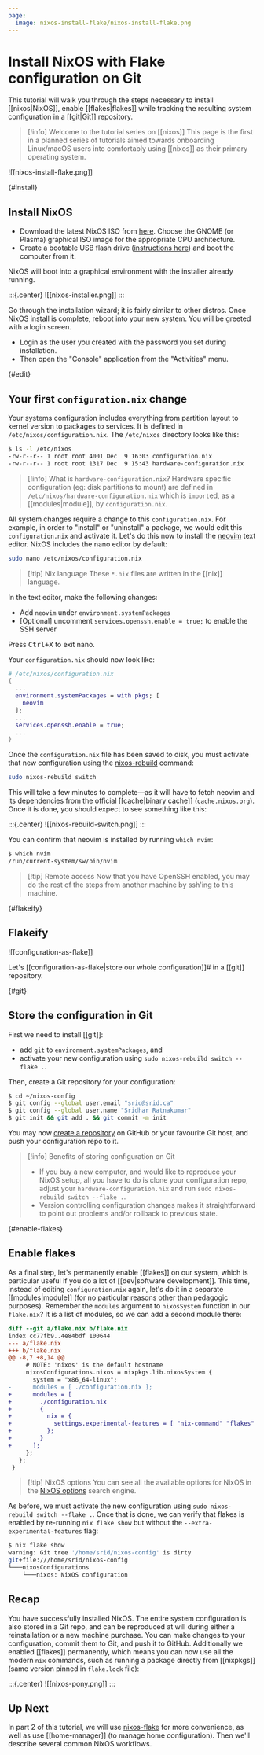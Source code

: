 ```yaml
---
page:
  image: nixos-install-flake/nixos-install-flake.png
---
```


# Install NixOS with Flake configuration on Git

This tutorial will walk you through the steps necessary to install [[nixos|NixOS]], enable [[flakes|flakes]] while tracking the resulting system configuration in a [[git|Git]] repository.

>[!info] Welcome to the tutorial series on [[nixos]]
> This page is the first in a planned series of tutorials aimed towards onboarding Linux/macOS users into comfortably using [[nixos]] as their primary operating system.

![[nixos-install-flake.png]]

{#install}
## Install NixOS

- Download the latest NixOS ISO from [here](https://nixos.org/download#download-nixos). Choose the GNOME (or Plasma) graphical ISO image for the appropriate CPU architecture. 
- Create a bootable USB flash drive ([instructions here](https://nixos.org/manual/nixos/stable/index.html#sec-booting-from-usb)) and boot the computer from it.

NixOS will boot into a graphical environment with the installer already running. 

:::{.center}
![[nixos-installer.png]]
:::

Go through the installation wizard; it is fairly similar to other distros. Once NixOS install is complete, reboot into your new system. You will be greeted with a login screen. 

- Login as the user you created with the password you set during installation. 
- Then open the "Console" application from the "Activities" menu.

{#edit}
## Your first `configuration.nix` change


Your systems configuration includes everything from partition layout to kernel version to packages to services. It is defined in `/etc/nixos/configuration.nix`. The `/etc/nixos` directory looks like this:

```sh
$ ls -l /etc/nixos
-rw-r--r-- 1 root root 4001 Dec  9 16:03 configuration.nix
-rw-r--r-- 1 root root 1317 Dec  9 15:43 hardware-configuration.nix

```

>[!info] What is `hardware-configuration.nix`?
> Hardware specific configuration (eg: disk partitions to mount) are defined in `/etc/nixos/hardware-configuration.nix` which is `import`ed, as a [[modules|module]], by `configuration.nix`.

All system changes require a change to this `configuration.nix`. For example, in order to "install" or "uninstall" a package, we would edit this `configuration.nix` and activate it. Let's do this now to install the [neovim](https://neovim.io/) text editor. NixOS includes the nano editor by default:

```sh
sudo nano /etc/nixos/configuration.nix
```

>[!tip] Nix language
> These `*.nix` files are written in the [[nix]] language.

In the text editor, make the following changes:

- Add `neovim` under `environment.systemPackages`
- [Optional] uncomment `services.openssh.enable = true;` to enable the SSH server

Press <kbd>Ctrl+X</kbd> to exit nano.

Your `configuration.nix` should now look like:

```nix
# /etc/nixos/configuration.nix
{
  ...
  environment.systemPackages = with pkgs; [
    neovim
  ];
  ...
  services.openssh.enable = true;
  ...
}
```

Once the `configuration.nix` file has been saved to disk, you must activate that new configuration using the [nixos-rebuild](https://nixos.wiki/wiki/Nixos-rebuild) command:

```sh
sudo nixos-rebuild switch
```

This will take a few minutes to complete―as it will have to fetch neovim and its dependencies from the official [[cache|binary cache]] (`cache.nixos.org`). Once it is done, you should expect to see something like this:

:::{.center}
![[nixos-rebuild-switch.png]]
:::

You can confirm that neovim is installed by running `which nvim`:

```sh
$ which nvim
/run/current-system/sw/bin/nvim
```

>[!tip] Remote access
> Now that you have OpenSSH enabled, you may do the rest of the steps from another machine by ssh'ing to this machine.

{#flakeify}
## Flakeify

![[configuration-as-flake]]

Let's [[configuration-as-flake|store our whole configuration]]# in a [[git]] repository.

{#git}
## Store the configuration in Git

First we need to install [[git]]: 
- add `git` to `environment.systemPackages`, and 
- activate your new configuration using `sudo nixos-rebuild switch --flake .`. 
 
Then, create a Git repository for your configuration:


```sh
$ cd ~/nixos-config
$ git config --global user.email "srid@srid.ca"
$ git config --global user.name "Sridhar Ratnakumar"
$ git init && git add . && git commit -m init
```

You may now [create a repository](https://docs.github.com/en/get-started/quickstart/create-a-repo) on GitHub or your favourite Git host, and push your configuration repo to it. 

>[!info] Benefits of storing configuration on Git
> - If you buy a new computer, and would like to reproduce your NixOS setup, all you have to do is clone your configuration repo, adjust your `hardware-configuration.nix` and run `sudo nixos-rebuild switch --flake .`. 
> - Version controlling configuration changes makes it straightforward to point out problems and/or rollback to previous state.


{#enable-flakes}
## Enable flakes

As a final step, let's permanently enable [[flakes]] on our system, which is particular useful if you do a lot of [[dev|software development]]. This time, instead of editing `configuration.nix` again, let's do it in a separate [[modules|module]] (for no particular reasons other than pedagogic purposes). Remember the `modules` argument to `nixosSystem` function in our `flake.nix`? It is a list of modules, so we can add a second module there:

```diff
diff --git a/flake.nix b/flake.nix
index cc77fb9..4e84bdf 100644
--- a/flake.nix
+++ b/flake.nix
@@ -8,7 +8,14 @@
     # NOTE: 'nixos' is the default hostname
     nixosConfigurations.nixos = nixpkgs.lib.nixosSystem {
       system = "x86_64-linux";
-      modules = [ ./configuration.nix ];
+      modules = [
+        ./configuration.nix
+        {
+          nix = {
+            settings.experimental-features = [ "nix-command" "flakes" ];
+          };
+        }
+      ];
     };
   };
 }
```

>[!tip] NixOS options
> You can see all the available options for NixOS in the [NixOS options](https://search.nixos.org/options) search engine.

As before, we must activate the new configuration using `sudo nixos-rebuild switch --flake .`. Once that is done, we can verify that flakes is enabled by re-running `nix flake show` but without the `--extra-experimental-features` flag:

```sh
$ nix flake show
warning: Git tree '/home/srid/nixos-config' is dirty
git+file:///home/srid/nixos-config
└───nixosConfigurations
    └───nixos: NixOS configuration
```

## Recap

You have successfully installed NixOS. The entire system configuration is also stored in a Git repo, and can be reproduced at will during either a reinstallation or a new machine purchase. You can make changes to your configuration, commit them to Git, and push it to GitHub. Additionally we enabled [[flakes]] permanently, which means you can now use all the modern `nix` commands, such as running a package directly from [[nixpkgs]] (same version pinned in `flake.lock` file):

:::{.center}
![[nixos-pony.png]]
:::


## Up Next

In part 2 of this tutorial, we will use [nixos-flake](https://community.flake.parts/nixos-flake) for more convenience, as well as use [[home-manager]] (to manage home configuration). Then we'll describe several common NixOS workflows.

